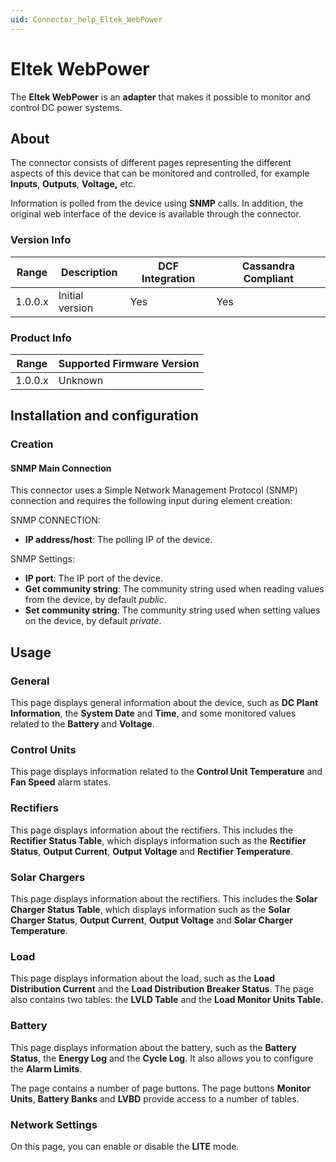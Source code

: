 ```yaml
---
uid: Connector_help_Eltek_WebPower
---
```


# Eltek WebPower

The **Eltek WebPower** is an **adapter** that makes it possible to monitor and control DC power systems.

## About

The connector consists of different pages representing the different aspects of this device that can be monitored and controlled, for example **Inputs**, **Outputs**, **Voltage,** etc.

Information is polled from the device using **SNMP** calls. In addition, the original web interface of the device is available through the connector.

### Version Info

| Range | Description | DCF Integration | Cassandra Compliant |
|------------------|-----------------|---------------------|-------------------------|
| 1.0.0.x          | Initial version | Yes                 | Yes                     |

### Product Info

| Range | Supported Firmware Version |
|------------------|-----------------------------|
| 1.0.0.x          | Unknown                     |

## Installation and configuration

### Creation

#### SNMP Main Connection

This connector uses a Simple Network Management Protocol (SNMP) connection and requires the following input during element creation:

SNMP CONNECTION:

- **IP address/host**: The polling IP of the device.

SNMP Settings:

- **IP port**: The IP port of the device.
- **Get community string**: The community string used when reading values from the device, by default *public*.
- **Set community string**: The community string used when setting values on the device, by default *private*.

## Usage

### General

This page displays general information about the device, such as **DC Plant Information**, the **System Date** and **Time**, and some monitored values related to the **Battery** and **Voltage**.

### Control Units

This page displays information related to the **Control Unit Temperature** and **Fan Speed** alarm states.

### Rectifiers

This page displays information about the rectifiers. This includes the **Rectifier Status Table**, which displays information such as the **Rectifier Status**, **Output Current**, **Output Voltage** and **Rectifier Temperature**.

### Solar Chargers

This page displays information about the rectifiers. This includes the **Solar Charger Status Table**, which displays information such as the **Solar Charger Status**, **Output Current**, **Output Voltage** and **Solar Charger Temperature**.

### Load

This page displays information about the load, such as the **Load Distribution Current** and the **Load Distribution Breaker Status**. The page also contains two tables: the **LVLD Table** and the **Load Monitor Units Table.**

### Battery

This page displays information about the battery, such as the **Battery Status**, the **Energy Log** and the **Cycle Log**. It also allows you to configure the **Alarm Limits**.

The page contains a number of page buttons. The page buttons **Monitor Units**, **Battery Banks** and **LVBD** provide access to a number of tables.

### Network Settings

On this page, you can enable or disable the **LITE** mode.
